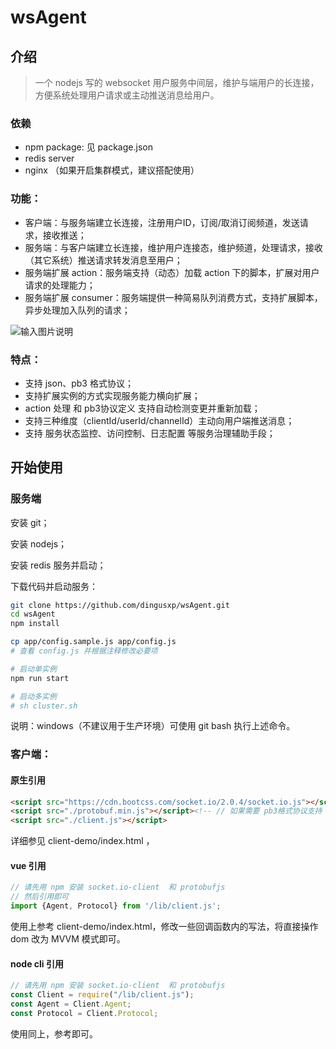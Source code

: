 # wsAgent
## 介绍
 > 一个 nodejs 写的 websocket 用户服务中间层，维护与端用户的长连接，方便系统处理用户请求或主动推送消息给用户。

### 依赖
 - npm package: 见 package.json
 - redis server
 - nginx （如果开启集群模式，建议搭配使用）

### 功能：
 - 客户端：与服务端建立长连接，注册用户ID，订阅/取消订阅频道，发送请求，接收推送；
 - 服务端：与客户端建立长连接，维护用户连接态，维护频道，处理请求，接收（其它系统）推送请求转发消息至用户；
 - 服务端扩展 action：服务端支持（动态）加载 action 下的脚本，扩展对用户请求的处理能力；
 - 服务端扩展 consumer：服务端提供一种简易队列消费方式，支持扩展脚本，异步处理加入队列的请求；

![输入图片说明](https://images.gitee.com/uploads/images/2020/0429/162931_999ea976_8578.png "wsAgent 功能图.png")

### 特点：
 - 支持 json、pb3 格式协议；
 - 支持扩展实例的方式实现服务能力横向扩展；
 - action 处理 和 pb3协议定义 支持自动检测变更并重新加载；
 - 支持三种维度（clientId/userId/channelId）主动向用户端推送消息；
 - 支持 服务状态监控、访问控制、日志配置 等服务治理辅助手段；

## 开始使用
### 服务端
安装 git；

安装 nodejs；

安装 redis 服务并启动；

下载代码并启动服务：
```sh
git clone https://github.com/dingusxp/wsAgent.git
cd wsAgent
npm install

cp app/config.sample.js app/config.js
# 查看 config.js 并根据注释修改必要项

# 启动单实例
npm run start

# 启动多实例
# sh cluster.sh
```
说明：windows（不建议用于生产环境）可使用 git bash 执行上述命令。

### 客户端：
#### 原生引用
```html
<script src="https://cdn.bootcss.com/socket.io/2.0.4/socket.io.js"></script>
<script src="./protobuf.min.js"></script><!-- // 如果需要 pb3格式协议支持 // -->
<script src="./client.js"></script>
```

详细参见 client-demo/index.html ，

#### vue 引用
```javascript
// 请先用 npm 安装 socket.io-client  和 protobufjs
// 然后引用即可
import {Agent, Protocol} from '/lib/client.js';
```

使用上参考 client-demo/index.html，修改一些回调函数内的写法，将直接操作 dom 改为 MVVM 模式即可。

#### node cli 引用
```javascript
// 请先用 npm 安装 socket.io-client  和 protobufjs
const Client = require("/lib/client.js");
const Agent = Client.Agent;
const Protocol = Client.Protocol;
```

使用同上，参考即可。

